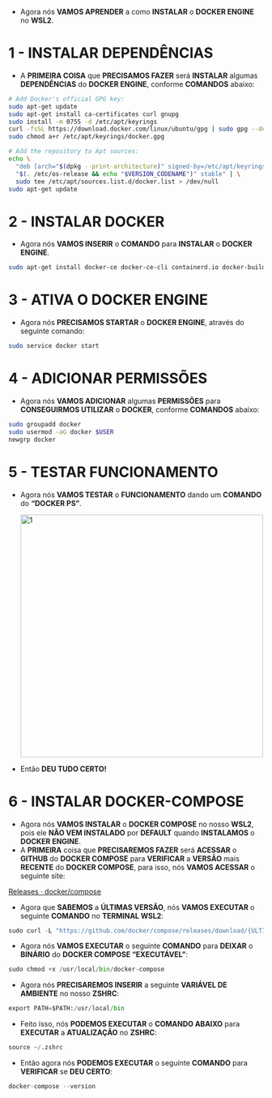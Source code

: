 - Agora nós **VAMOS APRENDER** a como **INSTALAR** o **DOCKER ENGINE** no **WSL2**.

# 1 - INSTALAR DEPENDÊNCIAS

- A **PRIMEIRA COISA** que **PRECISAMOS FAZER** será **INSTALAR** algumas **DEPENDÊNCIAS** do **DOCKER ENGINE**, conforme **COMANDOS** abaixo:

```bash
# Add Docker's official GPG key:
sudo apt-get update
sudo apt-get install ca-certificates curl gnupg
sudo install -m 0755 -d /etc/apt/keyrings
curl -fsSL https://download.docker.com/linux/ubuntu/gpg | sudo gpg --dearmor -o /etc/apt/keyrings/docker.gpg
sudo chmod a+r /etc/apt/keyrings/docker.gpg

# Add the repository to Apt sources:
echo \
  "deb [arch="$(dpkg --print-architecture)" signed-by=/etc/apt/keyrings/docker.gpg] https://download.docker.com/linux/ubuntu \
  "$(. /etc/os-release && echo "$VERSION_CODENAME")" stable" | \
  sudo tee /etc/apt/sources.list.d/docker.list > /dev/null
sudo apt-get update
```

# 2 - INSTALAR DOCKER

- Agora nós **VAMOS INSERIR** o **COMANDO** para **INSTALAR** o **DOCKER ENGINE**.

```bash
sudo apt-get install docker-ce docker-ce-cli containerd.io docker-buildx-plugin docker-compose-plugin
```

# 3 - ATIVA O DOCKER ENGINE

- Agora nós **PRECISAMOS STARTAR** o **DOCKER ENGINE**, através do seguinte comando:

```bash
sudo service docker start
```

# 4 - ADICIONAR PERMISSÕES

- Agora nós **VAMOS ADICIONAR** algumas **PERMISSÕES** para **CONSEGUIRMOS UTILIZAR** o **DOCKER**, conforme **COMANDOS** abaixo:

```bash
sudo groupadd docker
sudo usermod -aG docker $USER
newgrp docker
```

# 5 - TESTAR FUNCIONAMENTO

- Agora nós **VAMOS TESTAR** o **FUNCIONAMENTO** dando um **COMANDO** do **“DOCKER PS”**.

  <p>
    <img width="479" alt="1" src="https://github.com/rafaelsulimann/dev-pro-tips/assets/97992737/d4904461-8e92-451f-83c3-403ef633bb4f">  
  </p>

- Então **DEU TUDO CERTO!**

# 6 - INSTALAR DOCKER-COMPOSE

- Agora nós **VAMOS INSTALAR** o **DOCKER COMPOSE** no nosso **WSL2**, pois ele **NÃO VEM INSTALADO** por **DEFAULT** quando **INSTALAMOS** o **DOCKER ENGINE**.
- A **PRIMEIRA** coisa que **PRECISAREMOS FAZER** será **ACESSAR** o **GITHUB** do **DOCKER COMPOSE** para **VERIFICAR** a **VERSÃO** mais **RECENTE** do **DOCKER COMPOSE**, para isso, nós **VAMOS ACESSAR** o seguinte site:

[Releases · docker/compose](https://github.com/docker/compose/releases)

- Agora que **SABEMOS** a **ÚLTIMAS VERSÃO**, nós **VAMOS EXECUTAR** o seguinte **COMANDO** no **TERMINAL WSL2**:

```python
sudo curl -L "https://github.com/docker/compose/releases/download/{ULTIMA_VERSAO}/docker-compose-$(uname -s)-$(uname -m)" -o /usr/local/bin/docker-compose
```

- Agora nós **VAMOS EXECUTAR** o seguinte **COMANDO** para **DEIXAR** o **BINÁRIO** do **DOCKER COMPOSE “EXECUTÁVEL”**:

```python
sudo chmod +x /usr/local/bin/docker-compose
```

- Agora nós **PRECISAREMOS INSERIR** a seguinte **VARIÁVEL DE AMBIENTE** no nosso **ZSHRC**:

```python
export PATH=$PATH:/usr/local/bin
```

- Feito isso, nós **PODEMOS EXECUTAR** o **COMANDO ABAIXO** para **EXECUTAR** a **ATUALIZAÇÃO** no **ZSHRC**:

```python
source ~/.zshrc
```

- Então agora nós **PODEMOS EXECUTAR** o seguinte **COMANDO** para **VERIFICAR** se **DEU CERTO**:

```python
docker-compose --version
```
